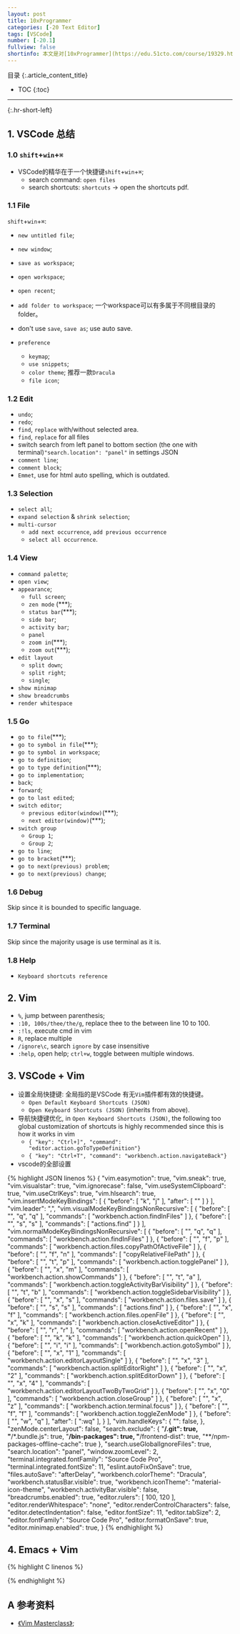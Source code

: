 ```yaml
---
layout: post
title: 10xProgrammer
categories: [-20 Text Editor]
tags: [VSCode]
number: [-20.1]
fullview: false
shortinfo: 本文是对[10xProgrammer](https://edu.51cto.com/course/19329.html)的总结。
---
```

目录
{:.article_content_title}


* TOC
{:toc}

---
{:.hr-short-left}

## 1. VSCode 总结 ##

### 1.0 `shift`+`win`+`⌘` 

- VSCode的精华在于一个快捷键`shift`+`win`+`⌘`;
  - search command: `open files`
  - search shortcuts: `shortcuts` -> open the shortcuts pdf.

### 1.1 File

`shift`+`win`+`⌘`:
- `new untitled file`;
- `new window`;
- `save as workspace`;
- `open workspace`;
- `open recent`;
- `add folder to workspace`; 一个workspace可以有多属于不同根目录的folder。
- don't use `save`, `save as`; use auto save.

- `preference`
  - `keymap`;
  - `use snippets`;
  - `color theme`; 推荐一款`Dracula`
  - `file icon`;

### 1.2 Edit

- `undo`;
- `redo`;
- `find`, `replace` with/without selected area.
- `find`, `replace` for all files
- switch search from left panel to bottom section (the one with terminal)`"search.location": "panel"` in settings JSON
- `comment line`;
- `comment block`;
- `Emmet`, use for html auto spelling, which is outdated.

### 1.3 Selection

- `select all`;
- `expand selection` & `shrink selection`;
- `multi-cursor`
  - `add next occurrence`, `add previous occurrence`
  - `select all occurrence`.

### 1.4 View

- `command palette`;
- `open view`;
- `appearance`;
  - `full screen`;
  - `zen mode` (***);
  - `status bar`(***);
  - `side bar`;
  - `activity bar`;
  - `panel`
  - `zoom in`(***);
  - `zoom out`(***);
- `edit layout`
  - `split down`;
  - `split right`;
  - `single`;
- `show minimap`
- `show breadcrumbs`
- `render whitespace`

### 1.5 Go
- `go to file`(***);
- `go to symbol in file`(***);
- `go to symbol in workspace`;
- `go to definition`;
- `go to type definition`(***);
- `go to implementation`;
- `back`;
- `forward`;
- `go to last edited`;
- `switch editor`;
  - `previous editor(window)`(***);
  - `next editor(window)`(***);
- `switch group`
  - `Group 1`;
  - `Group 2`;
- `go to line`;
- `go to bracket`(***); 
- `go to next(previous) problem`;
- `go to next(previous) change`;

### 1.6 Debug

Skip since it is bounded to specific language.

### 1.7 Terminal

Skip since the majority usage is use terminal as it is.

### 1.8 Help

- `Keyboard shortcuts reference`

## 2. Vim

- `%`, jump between parenthesis;
- `:10, 100s/thee/the/g`, replace thee to the between line 10 to 100.
- `:!ls`, execute cmd in vim
- `R`, replace multiple
- `/ignore\c`, search `ignore` by case insensitive
- `:help`, open help; `ctrl+w`, toggle between multiple windows.


## 3. VSCode + Vim

- 设置全局快捷键: 全局指的是VSCode 有无`Vim`插件都有效的快捷键。
  - `Open Default Keyboard Shortcuts (JSON)`
  - `Open Keyboard Shortcuts (JSON)` (inherits from above).
- 导航快捷键优化, in `Open Keyboard Shortcuts (JSON)`, the following too global customization of shortcuts is highly recommended since this is how it works in vim
    - `{ "key": "Ctrl+]", "command": "editor.action.goToTypeDefinition"}`
    - `{ "key": "Ctrl+T", "command": "workbench.action.navigateBack"}`
- vscode的全部设置

{% highlight JSON linenos %}
{
  "vim.easymotion": true,
  "vim.sneak": true,
  "vim.visualstar": true,
  "vim.ignorecase": false,
  "vim.useSystemClipboard": true,
  "vim.useCtrlKeys": true,
  "vim.hlsearch": true,
  "vim.insertModeKeyBindings": [
    {
      "before": [
        "k",
        "j"
      ],
      "after": [
        "<Esc>"
      ]
    }
  ],
  "vim.leader": ",",
  "vim.visualModeKeyBindingsNonRecursive": [
    {
      "before": [
        "<leader>",
        "q",
        "q"
      ],
      "commands": [
        "workbench.action.findInFiles"
      ]
    },
    {
      "before": [
        "<leader>",
        "s",
        "s"
      ],
      "commands": [
        "actions.find"
      ]
    }
  ],
  "vim.normalModeKeyBindingsNonRecursive": [
    {
      "before": [
        "<leader>",
        "q",
        "q"
      ],
      "commands": [
        "workbench.action.findInFiles"
      ]
    },
    {
      "before": [
        "<leader>",
        "f",
        "p"
      ],
      "commands": [
        "workbench.action.files.copyPathOfActiveFile"
      ]
    },
    {
      "before": [
        "<leader>",
        "f",
        "n"
      ],
      "commands": [
        "copyRelativeFilePath"
      ]
    },
    {
      "before": [
        "<leader>",
        "t",
        "p"
      ],
      "commands": [
        "workbench.action.togglePanel"
      ]
    },
    {
      "before": [
        "<leader>",
        "x",
        "m"
      ],
      "commands": [
        "workbench.action.showCommands"
      ]
    },
    {
      "before": [
        "<leader>",
        "t",
        "a"
      ],
      "commands": [
        "workbench.action.toggleActivityBarVisibility"
      ]
    },
    {
      "before": [
        "<leader>",
        "t",
        "b"
      ],
      "commands": [
        "workbench.action.toggleSidebarVisibility"
      ]
    },
    {
      "before": [
        "<leader>",
        "x",
        "s"
      ],
      "commands": [
        "workbench.action.files.save"
      ]
    },
    {
      "before": [
        "<leader>",
        "s",
        "s"
      ],
      "commands": [
        "actions.find"
      ]
    },
    {
      "before": [
        "<leader>",
        "x",
        "f"
      ],
      "commands": [
        "workbench.action.files.openFile"
      ]
    },
    {
      "before": [
        "<leader>",
        "x",
        "k"
      ],
      "commands": [
        "workbench.action.closeActiveEditor"
      ]
    },
    {
      "before": [
        "<leader>",
        "r",
        "r"
      ],
      "commands": [
        "workbench.action.openRecent"
      ]
    },
    {
      "before": [
        "<leader>",
        "k",
        "k"
      ],
      "commands": [
        "workbench.action.quickOpen"
      ]
    },
    {
      "before": [
        "<leader>",
        "i",
        "i"
      ],
      "commands": [
        "workbench.action.gotoSymbol"
      ]
    },
    {
      "before": [
        "<leader>",
        "x",
        "1"
      ],
      "commands": [
        "workbench.action.editorLayoutSingle"
      ]
    },
    {
      "before": [
        "<leader>",
        "x",
        "3"
      ],
      "commands": [
        "workbench.action.splitEditorRight"
      ]
    },
    {
      "before": [
        "<leader>",
        "x",
        "2"
      ],
      "commands": [
        "workbench.action.splitEditorDown"
      ]
    },
    {
      "before": [
        "<leader>",
        "x",
        "4"
      ],
      "commands": [
        "workbench.action.editorLayoutTwoByTwoGrid"
      ]
    },
    {
      "before": [
        "<leader>",
        "x",
        "0"
      ],
      "commands": [
        "workbench.action.closeGroup"
      ]
    },
    {
      "before": [
        "<leader>",
        "x",
        "z"
      ],
      "commands": [
        "workbench.action.terminal.focus"
      ]
    },
    {
      "before": [
        "<leader>",
        "f",
        "f"
      ],
      "commands": [
        "workbench.action.toggleZenMode"
      ]
    },
    {
      "before": [
        "<leader>",
        "w",
        "q"
      ],
      "after": [
        ":wq"
      ],
    }
  ],
  "vim.handleKeys": {
    "<C-a>": false,
  },
  "zenMode.centerLayout": false,
  "search.exclude": {
    "**/.git": true,
    "**/*.bundle.js": true,
    "**/bin-packages": true,
    "**/frontend-dist": true,
    "**/npm-packages-offline-cache": true
  },
  "search.useGlobalIgnoreFiles": true,
  "search.location": "panel",
  "window.zoomLevel": 2,
  "terminal.integrated.fontFamily": "Source Code Pro",
  "terminal.integrated.fontSize": 11,
  "eslint.autoFixOnSave": true,
  "files.autoSave": "afterDelay",
  "workbench.colorTheme": "Dracula",
  "workbench.statusBar.visible": true,
  "workbench.iconTheme": "material-icon-theme",
  "workbench.activityBar.visible": false,
  "breadcrumbs.enabled": true,
  "editor.rulers": [
    100,
    120
  ],
  "editor.renderWhitespace": "none",
  "editor.renderControlCharacters": false,
  "editor.detectIndentation": false,
  "editor.fontSize": 11,
  "editor.tabSize": 2,
  "editor.fontFamily": "Source Code Pro",
  "editor.formatOnSave": true,
  "editor.minimap.enabled": true,
}
{% endhighlight %}




## 4. Emacs + Vim



{% highlight C linenos %}

{% endhighlight %}

## A 参考资料 ##
- [《Vim Masterclass》](https://www.udemy.com/vim-commands-cheat-sheet/);



